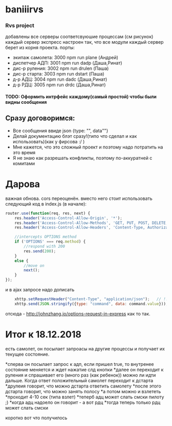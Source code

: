 # baniiirvs
### Rvs project

добавлены все серверы соответсвуюшие процессам (см рисунок)
каждый сервер экспресс настроен так, что все модули каждый сервер берет из корня проекта.
порты:

* экипаж самолета:                  3000            npm run plane       (Андрей)
* диспетчер АДП:                    3001            npm run dadp        (Даша,Ринат)
* дис-р руления:                    3002            npm run drulen      (Паша)
* дис-р старта:                     3003            npm run dstart      (Паша)
* д-р АДЦ:                          3004            npm run dadc        (Даша,Ринат)
* д-р РДЦ:                          3005            npm run drdc        (Даша,Ринат)


#### TODO: Оформить интрфейс каждому(самый простой) чтобы были видны сообщения


## Сразу договоримся:

* Все сообщения ввиде json {type: "", data""}
* Делай документацию блэт сразу!(типо что сделал и как использовать)(как у фирсова :/ )
* Мне кажется, что это сложный проект и поэтому надо потратить на это время
* Я не знаю как разрешать конфликты, поэтому по-аккуратней с комитами

# Дарова

важная обнова. cors переоценён. вместо него стоит использовать следующий код в index.js (в начале):

```javascript
router.use(function(req, res, next) {
    res.header('Access-Control-Allow-Origin', '*');
    res.header('Access-Control-Allow-Methods', 'GET, PUT, POST, DELETE, OPTIONS');
    res.header('Access-Control-Allow-Headers', 'Content-Type, Authorization, Content-Length, X-Requested-With');

    //intercepts OPTIONS method
    if ('OPTIONS' === req.method) {
        //respond with 200
        res.send(200);
    }
    else {
        //move on
        next();
    }
});
```

и в ajax запросе надо дописать

```javascript
    xhttp.setRequestHeader("Content-Type", "application/json");   // !!!important
    xhttp.send(JSON.stringify({type: "command", data: command.value}));  // !!!important
```
отсюда - http://johnzhang.io/options-request-in-express
как то так.


# Итог к 18.12.2018

есть самолет, он посылает запроасы на другие процессы и получает их текущее состояние.

*сперва он посылает запрос к адп, если пришел true, то внутренее состояние меняется и ждет  нажатие слд кнопки
*далее он переходит к руления и спрашивает его (много раз (как ребенок)) можно ли идти дальше. Когда ответ положительный самолет переходит к дстарта
*друлеия говорит, что можно дстарта ответить самолету
*после этого дстарта говорит, что можно занять полосу
*а потом можно и взлететь
*проходит 4-10 сек (типа взлет)
*теперб адц может слать смски пилоту ;)
*когда адц надоело он говорит - а вот рдц
*тогда теперь только рдц может слать смски

коротко вот что получилось